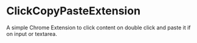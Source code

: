 # ClickCopyPasteExtension

A simple Chrome Extension to click content on double click and paste it if on input or textarea.
